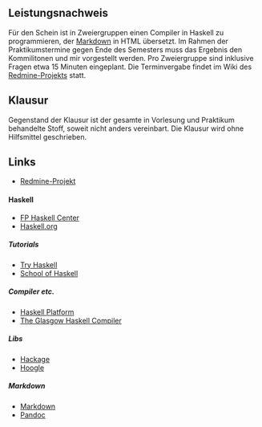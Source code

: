 ## Leistungsnachweis

Für den Schein ist in Zweiergruppen einen Compiler in Haskell zu programmieren, der
[Markdown](http://daringfireball.net/projects/markdown/) in HTML übersetzt. Im Rahmen der
Praktikumstermine gegen Ende des Semesters muss das Ergebnis den Kommilitonen und mir
vorgestellt werden. Pro Zweiergruppe sind inklusive Fragen etwa 15 Minuten eingeplant. Die
Terminvergabe findet im Wiki des
[Redmine-Projekts](https://redmine.cs.hm.edu/projects/2014-braun-compiler/wiki/Termine_Vorstellung_Compiler-Projekt)
statt.

## Klausur

Gegenstand der Klausur ist der gesamte in Vorlesung und Praktikum
behandelte Stoff, soweit nicht anders vereinbart. Die Klausur
wird ohne Hilfsmittel geschrieben.

## Links

-   [Redmine-Projekt](https://redmine.cs.hm.edu/projects/2014-braun-funktionale-programmierung)

#### Haskell

-   [FP Haskell Center](https://www.fpcomplete.com/ide)
-   [Haskell.org](http://haskell.org/)

##### Tutorials

-   [Try Haskell](http://tryhaskell.org/)
-   [School of Haskell](https://haskell.fpcomplete.com/school)

##### Compiler etc.

-   [Haskell Platform](http://www.haskell.org/platform/)
-   [The Glasgow Haskell Compiler](http://www.haskell.org/ghc/)

##### Libs

-   [Hackage](http://hackage.haskell.org/)
-   [Hoogle](http://www.haskell.org/hoogle/)

##### Markdown

-   [Markdown](http://daringfireball.net/projects/markdown/)
-   [Pandoc](http://johnmacfarlane.net/pandoc/)

